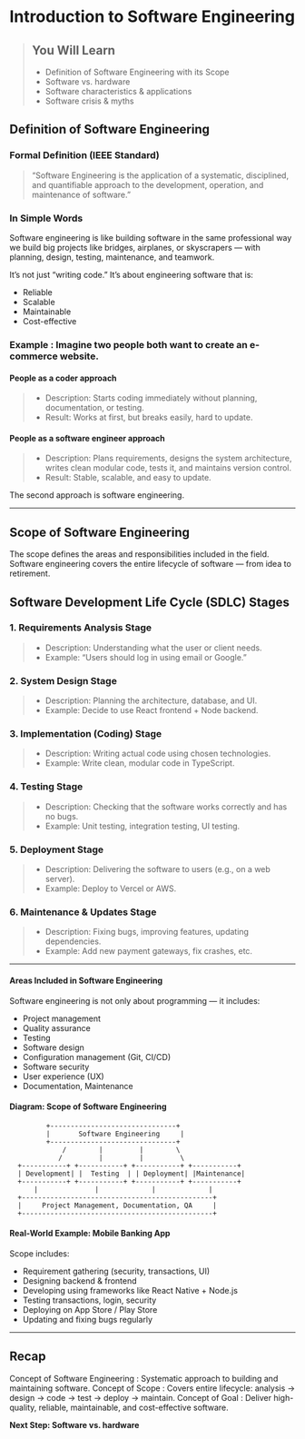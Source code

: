 # Introduction to Software Engineering

> ## You Will Learn
> - Definition of Software Engineering with its Scope  
> - Software vs. hardware
> - Software characteristics & applications
> - Software crisis & myths


## Definition of Software Engineering

### Formal Definition (IEEE Standard)
> “Software Engineering is the application of a systematic, disciplined, and quantifiable approach to the development, operation, and maintenance of software.”

### In Simple Words
Software engineering is like building software in the same professional way we build big projects like bridges, airplanes, or skyscrapers — with planning, design, testing, maintenance, and teamwork.

It’s not just “writing code.”
It’s about engineering software that is:

- Reliable
- Scalable
- Maintainable
- Cost-effective

### Example : Imagine two people both want to create an e-commerce website.

#### People as a coder approach
>  - Description: Starts coding immediately without planning, documentation, or testing.
>  - Result: Works at first, but breaks easily, hard to update.

#### People as a software engineer approach
>  - Description: Plans requirements, designs the system architecture, writes clean modular code, tests it, and maintains version control.
>  - Result: Stable, scalable, and easy to update.

The second approach is software engineering.

---

## Scope of Software Engineering

The scope defines the areas and responsibilities included in the field.
Software engineering covers the entire lifecycle of software — from idea to retirement.

## Software Development Life Cycle (SDLC) Stages

### 1. Requirements Analysis Stage
> - Description: Understanding what the user or client needs. 
> - Example: “Users should log in using email or Google.”

### 2. System Design Stage
> - Description: Planning the architecture, database, and UI. 
> - Example: Decide to use React frontend + Node backend.

### 3. Implementation (Coding) Stage 
> - Description: Writing actual code using chosen technologies. 
> - Example: Write clean, modular code in TypeScript.

### 4. Testing Stage 
> - Description: Checking that the software works correctly and has no bugs. 
> - Example: Unit testing, integration testing, UI testing.

### 5. Deployment Stage 
> - Description: Delivering the software to users (e.g., on a web server). 
> - Example: Deploy to Vercel or AWS.

### 6. Maintenance & Updates Stage 
> - Description: Fixing bugs, improving features, updating dependencies. 
> - Example: Add new payment gateways, fix crashes, etc.

---

#### Areas Included in Software Engineering
Software engineering is not only about programming — it includes:

- Project management
- Quality assurance
- Testing
- Software design
- Configuration management (Git, CI/CD)
- Software security
- User experience (UX)
- Documentation, Maintenance

#### Diagram: Scope of Software Engineering

             +-------------------------------+
             |       Software Engineering     |
             +-------------------------------+
                 /        |         |        \
                /         |         |         \
      +-----------+ +-----------+ +-----------+ +-----------+
      | Development| |  Testing  | | Deployment| |Maintenance|
      +-----------+ +-----------+ +-----------+ +-----------+
          |              |             |             |
      +-----------------------------------------------+
      |     Project Management, Documentation, QA     |
      +-----------------------------------------------+

#### Real-World Example: Mobile Banking App

Scope includes:
- Requirement gathering (security, transactions, UI)
- Designing backend & frontend
- Developing using frameworks like React Native + Node.js
- Testing transactions, login, security
- Deploying on App Store / Play Store
- Updating and fixing bugs regularly

---

## Recap
Concept of Software Engineering : Systematic approach to building and maintaining software.
Concept of Scope : Covers entire lifecycle: analysis → design → code → test → deploy → maintain.
Concept of Goal : Deliver high-quality, reliable, maintainable, and cost-effective software.

__Next Step: Software vs. hardware__
